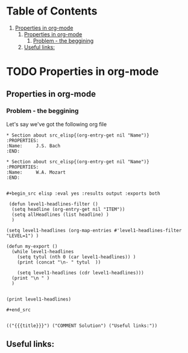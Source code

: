 
# Table of Contents

1.  [Properties in org-mode](#orga7c315f)
    1.  [Properties in org-mode](#org2f36db5)
        1.  [Problem - the beggining](#org5059fb8)
    2.  [Useful links:](#org950780f)



<a id="orga7c315f"></a>

# TODO Properties in org-mode


<a id="org2f36db5"></a>

## Properties in org-mode


<a id="org5059fb8"></a>

### Problem - the beggining

Let's say we've got the following org file

    * Section about src_elisp{(org-entry-get nil "Name")}
    :PROPERTIES:
    :Name:     J.S. Bach
    :END:
    
    * Section about src_elisp{(org-entry-get nil "Name")}
    :PROPERTIES:
    :Name:     W.A. Mozart
    :END:
    
    
    #+begin_src elisp :eval yes :results output :exports both
    
     (defun level1-headlines-filter ()
      (setq headline (org-entry-get nil "ITEM"))
      (setq allHeadlines (list headline) )    
      )
    
    (setq level1-headlines (org-map-entries #'level1-headlines-filter "LEVEL=1") )
    
    (defun my-export ()
      (while level1-headlines
        (setq tytul (nth 0 (car level1-headlines)) )
        (print (concat "\n- " tytul  ))
    
        (setq level1-headlines (cdr level1-headlines)))
      (print "\n " )
      )
    
    
    (print level1-headlines)
    
    #+end_src

    
    (("{{{title}}}") ("COMMENT Solution") ("Useful links:"))


<a id="org950780f"></a>

## Useful links:

